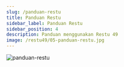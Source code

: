 ```yaml
---
slug: /panduan-restu
title: Panduan Restu
sidebar_label: Panduan Restu
sidebar_position: 4
description: Panduan menggunakan Restu 49
image: /restu49/05-panduan-restu.jpg
---
```


![panduan-restu](/restu49/05-panduan-restu.jpg)